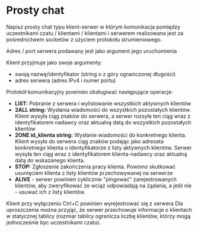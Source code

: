 # Prosty chat

Napisz prosty chat typu klient-serwer w którym komunikacja pomiędzy uczestnikami czatu / klientami / klientami i serwerem realizowana jest za pośrednictwem socketów z użyciem protokołu strumieniowego.

Adres / port serwera podawany jest jako argument jego uruchomienia

Klient przyjmuje jako swoje argumenty:

- swoją nazwę/identyfikator (string o z góry ograniczonej długości)
- adres serwera (adres IPv4 i numer portu)

Protokół komunikacyjny powinien obsługiwać następujące operacje:

- **LIST:**
Pobranie z serwera i wylistowanie wszystkich aktywnych klientów
- **2ALL string:**
Wysłania wiadomości do wszystkich pozostałych klientów. Klient wysyła ciąg znaków do serwera, a serwer rozsyła ten ciąg wraz z identyfikatorem nadawcy oraz aktualną datą do wszystkich pozostałych klientów
- **2ONE id_klienta string:**
Wysłanie wiadomości do konkretnego klienta. Klient wysyła do serwera ciąg znaków podając jako adresata konkretnego klienta o identyfikatorze z listy aktywnych klientów. Serwer wysyła ten ciąg wraz z identyfikatorem klienta-nadawcy oraz aktualną datą do wskazanego klienta.
- **STOP:** Zgłoszenie zakończenia pracy klienta.  Powinno skutkować usunięciem klienta z listy klientów przechowywanej na serwerze
- **ALIVE** - serwer powinien cyklicznie "pingować" zarejestrowanych klientów, aby zweryfikować że wciąż odpowiadają na żądania, a jeśli nie - usuwać ich z listy klientów.


Klient przy wyłączeniu Ctrl+C powinien wyrejestrować się z serwera
Dla uproszczenia można przyjąć, że serwer przechowuje informacje o klientach w statycznej tablicy (rozmiar tablicy ogranicza liczbę klientów, którzy mogą jednocześnie byc uczestnikami czatu).